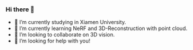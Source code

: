 ### Hi there 👋
- 🔭 I’m currently studying in Xiamen University.
- 🌱 I’m currently learning NeRF and 3D-Reconstruction with point cloud.
- 👯 I’m looking to collaborate on 3D vision.
- 🤔 I’m looking for help with you!

<!--
**Harry710887048/Harry710887048** is a ✨ _special_ ✨ repository because its `README.md` (this file) appears on your GitHub profile.

Here are some ideas to get you started:

- 🔭 I’m currently studying on Xiamen University.
- 🌱 I’m currently learning NeRF and 3D-Reconstruction with point cloud.
- 👯 I’m looking to collaborate on 3D vision.
- 🤔 I’m looking for help with you!
-->
